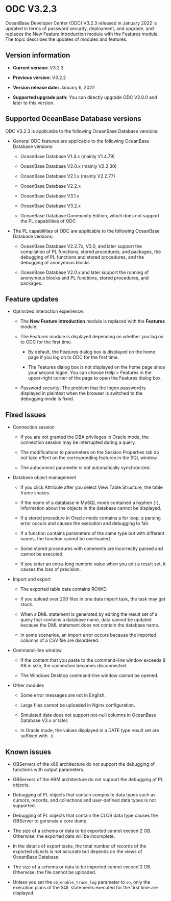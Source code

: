 ODC V3.2.3 
===============================

OceanBase Developer Center (ODC) V3.2.3 released in January 2022 is updated in terms of password security, deployment, and upgrade, and replaces the New Feature Introduction module with the Features module. The topic describes the updates of modules and features. 

Version information 
----------------------------------------

* **Current version:** V3.2.3

  

* **Previous version:** V3.2.2

  

* **Version release date:** January 6, 2022

  

* **Supported upgrade path:** You can directly upgrade ODC V2.0.0 and later to this version.

  




Supported OceanBase Database versions 
----------------------------------------------------------

ODC V3.2.3 is applicable to the following OceanBase Database versions: 

* General ODC features are applicable to the following OceanBase Database versions:

  * OceanBase Database V1.4.x (mainly V1.4.79)

    
  
  * OceanBase Database V2.0.x (mainly V2.2.30)

    
  
  * OceanBase Database V2.1.x (mainly V2.2.77)

    
  
  * OceanBase Database V2.2.x

    
  
  * OceanBase Database V3.1.x

    
  
  * OceanBase Database V3.2.x

    
  
  * OceanBase Database Community Edition, which does not support the PL capabilities of ODC

    
  

  

* The PL capabilities of ODC are applicable to the following OceanBase Database versions:

  * OceanBase Database V2.2.7x, V3.0, and later support the compilation of PL functions, stored procedures, and packages, the debugging of PL functions and stored procedures, and the debugging of anonymous blocks.

    
  
  * OceanBase Database V2.0.x and later support the running of anonymous blocks and PL functions, stored procedures, and packages.

    
  

  




Feature updates 
------------------------------------

* Optimized interaction experience:

  * The **New Feature Introduction** module is replaced with the **Features** module.
    
  
  * The Features module is displayed depending on whether you log on to ODC for the first time.

    * By default, the Features dialog box is displayed on the home page if you log on to ODC for the first time.

      
    
    * The Features dialog box is not displayed on the home page since your second logon. You can choose Help \> Features in the upper-right corner of the page to open the Features dialog box.

      
    

    
  
  * Password security: The problem that the logon password is displayed in plaintext when the browser is switched to the debugging mode is fixed.

    
  

  




Fixed issues 
---------------------------------

* Connection session

  * If you are not granted the DBA privileges in Oracle mode, the connection session may be interrupted during a query.

    
  
  * The modifications to parameters on the Session Properties tab do not take effect on the corresponding features in the SQL window.

    
  
  * The autocommit parameter is not automatically synchronized.

    
  

  

* Database object management

  * If you click Attribute after you select View Table Structure, the table frame shakes.

    
  
  * If the name of a database in MySQL mode contained a hyphen (-), information about the objects in the database cannot be displayed.

    
  
  * If a stored procedure in Oracle mode contains a for loop, a parsing error occurs and causes the execution and debugging to fail.

    
  
  * If a function contains parameters of the same type but with different names, the function cannot be overloaded.

    
  
  * Some stored procedures with comments are incorrectly parsed and cannot be executed.

    
  
  * If you enter an extra-long numeric value when you edit a result set, it causes the loss of precision.

    
  

  

* Import and export

  * The exported table data contains ROWID.

    
  
  * If you upload over 200 files in one data import task, the task may get stuck.

    
  
  * When a DML statement is generated by editing the result set of a query that contains a database name, data cannot be updated because the DML statement does not contain the database name.

    
  
  * In some scenarios, an import error occurs because the imported columns of a CSV file are disordered.

    
  

  

* Command-line window

  * If the content that you paste to the command-line window exceeds 8 KB in size, the connection becomes disconnected.

    
  
  * The Windows Desktop command-line window cannot be opened.

    
  

  

* Other modules

  * Some error messages are not in English.

    
  
  * Large files cannot be uploaded in Nginx configuration.

    
  
  * Simulated data does not support not-null columns in OceanBase Database V3.x or later.

    
  
  * In Oracle mode, the values displayed in a DATE type result set are suffixed with `.0`.

    
  

  




Known issues 
---------------------------------

* OBServers of the x86 architecture do not support the debugging of functions with output parameters.

  

* OBServers of the ARM architecture do not support the debugging of PL objects.

  

* Debugging of PL objects that contain composite data types such as cursors, records, and collections and user-defined data types is not supported.

  

* Debugging of PL objects that contain the CLOB data type causes the OBServer to generate a core dump.

  

* The size of a schema or data to be exported cannot exceed 2 GB. Otherwise, the exported data will be incomplete.

  

* In the details of export tasks, the total number of records of the exported objects is not accurate but depends on the views of OceanBase Database.

  

* The size of a schema or data to be imported cannot exceed 2 GB. Otherwise, the file cannot be uploaded.

  

* Unless you set the `ob_enable_trace_log` parameter to `on`, only the execution plans of the SQL statements executed for the first time are displayed.






